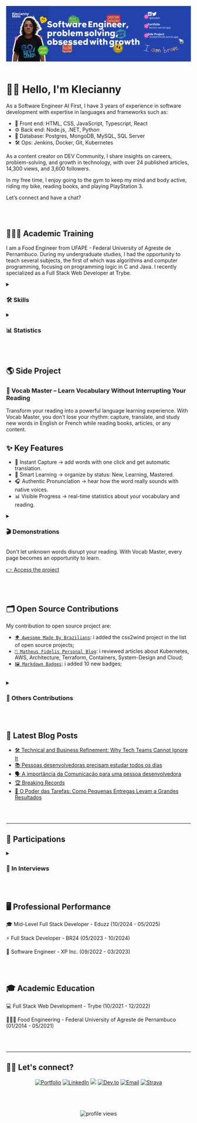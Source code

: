 <img title="My social networks" alt="My social networks" src="./assets/GitHub.png" />

<br>
<br>

# 👋🏽 Hello, I'm Klecianny

As a Software Engineer AI First, I have 3 years of experience in software development with expertise in languages and frameworks such as:

- 🎨 Front end: HTML, CSS, JavaScript, Typescript, React
- ⚙️ Back end: Node.js, .NET, Python
- 💾 Database: Postgres, MongoDB, MySQL, SQL Server
- 🛠️ Ops: Jenkins, Docker, Git, Kubernetes

<!-- Use the Dev.to api for get status -->
As a content creator on DEV Community, I share insights on careers, problem-solving, and growth in technology, with over 24 published articles, 14,300 views, and 3,600 followers.

In my free time, I enjoy going to the gym to keep my mind and body active, riding my bike, reading books, and playing PlayStation 3.

Let’s connect and have a chat?

<br>
<br>

## 👩🏽‍🎓 Academic Training

I am a Food Engineer from UFAPE - Federal University of Agreste de Pernambuco. During my undergraduate studies, I had the opportunity to teach several subjects, the first of which was algorithms and computer programming, focusing on programming logic in C and Java. I recently specialized as a Full Stack Web Developer at Trybe.

<details>
  <summary><h3>🛠 Skills</h3></summary>
<p>
<div>
<h4>Languages</h4>
<img title="JavaScript" alt="JavaScript" height="40" width="40" src="https://raw.githubusercontent.com/devicons/devicon/master/icons/javascript/javascript-plain.svg" />
<img title="TypeScript" alt="TypeScript" height="40" width="40" src="https://raw.githubusercontent.com/devicons/devicon/master/icons/typescript/typescript-original.svg" />
<img title="Python" alt="Python" height="40" width="40" src="https://cdn.jsdelivr.net/gh/devicons/devicon/icons/python/python-original.svg" />
  
<br>

<h4>Frontend Tools</h4>
<img title="HTML" alt="HTML" height="40" width="40" src="https://raw.githubusercontent.com/devicons/devicon/master/icons/html5/html5-original.svg" />
<img title="CSS" alt="CSS" height="40" width="40" src="https://raw.githubusercontent.com/devicons/devicon/master/icons/css3/css3-original.svg" />
<img title="React" alt="React" height="40" width="40" src="https://raw.githubusercontent.com/devicons/devicon/master/icons/react/react-original.svg" />
<img title="Redux" alt="Redux" height="40" width="40" src="https://raw.githubusercontent.com/devicons/devicon/master/icons/redux/redux-original.svg" />
<img title="Bootstrap" alt="Bootstrap" width="40" height="40" src="https://cdn.jsdelivr.net/gh/devicons/devicon/icons/bootstrap/bootstrap-original.svg" />
<img title="Ant Design" alt="Ant Design" height="40" width="40" src="https://cdn.jsdelivr.net/gh/devicons/devicon@latest/icons/antdesign/antdesign-original.svg" />
<img title="Material UI" alt="Material UI" height="40" width="40" src="https://cdn.jsdelivr.net/gh/devicons/devicon@latest/icons/materialui/materialui-original.svg" />         
<img title="Tailwindcss" alt="Tailwindcss" height="40" width="40" src="https://cdn.jsdelivr.net/gh/devicons/devicon@latest/icons/tailwindcss/tailwindcss-original.svg" />

<br>
  
<h4>Backend Tools</h4>
<img title="Node.JS" alt="Node.JS" height="40" width="40" src="https://cdn.jsdelivr.net/gh/devicons/devicon/icons/nodejs/nodejs-original.svg" />
<img title="MySQL" alt="MySQL" height="40" width="40" src="https://cdn.jsdelivr.net/gh/devicons/devicon/icons/mysql/mysql-original.svg" />
<img title="MongoDB" alt="MongoDB" height="40" width="40" src="https://cdn.jsdelivr.net/gh/devicons/devicon/icons/mongodb/mongodb-original.svg" />
<img title="PostgreSQL" alt="PostgreSQL" height="40" width="40" src="https://cdn.jsdelivr.net/gh/devicons/devicon/icons/postgresql/postgresql-original.svg" />
<img title="SQL Server" alt="SQL Server" height="40" width="40" src="https://cdn.jsdelivr.net/gh/devicons/devicon@latest/icons/microsoftsqlserver/microsoftsqlserver-original.svg" />
<img title="Django" alt="Django" height="40" width="40" src="https://cdn.jsdelivr.net/gh/devicons/devicon@latest/icons/django/django-plain.svg" />
<img title="Django Rest Framework" alt="Django Rest Framework" height="40" width="40" src="https://cdn.jsdelivr.net/gh/devicons/devicon@latest/icons/djangorest/djangorest-original.svg" />
<img title="DBeaver" alt="DBeaver" height="40" width="40" src="https://cdn.jsdelivr.net/gh/devicons/devicon@latest/icons/dbeaver/dbeaver-original.svg" />
<img title="Postman" alt="Postman" height="40" width="40" src="https://cdn.jsdelivr.net/gh/devicons/devicon@latest/icons/postman/postman-original.svg" />

<br>

<h4>Testing Tools</h4>
<img title="Jest" alt="Jest" height="40" width="40" src="https://raw.githubusercontent.com/devicons/devicon/master/icons/jest/jest-plain.svg" />
<img title="React Testing Library" alt="React Testing Library" width="40" height="40" src="https://testing-library.com/img/logo-large.png" />
<img title="Mocha" alt="Mocha" height="40" width="40" src="https://cdn.jsdelivr.net/gh/devicons/devicon/icons/mocha/mocha-plain.svg" />
<img title="Pytest" alt="Pytest" height="40" width="40" src="https://cdn.jsdelivr.net/gh/devicons/devicon/icons/pytest/pytest-original.svg" />

<br>

<h4>DevOps Tools</h4>
<img title="Docker" alt="Docker" height="40" width="40" src="https://raw.githubusercontent.com/devicons/devicon/master/icons/docker/docker-original.svg" />
<img title="Vercel" alt="Vercel" height="40" width="40" src="https://www.svgrepo.com/show/327408/logo-vercel.svg" />
<img title="Jenkins" alt="Jenkins" height="40" width="40" src="https://cdn.jsdelivr.net/gh/devicons/devicon@latest/icons/jenkins/jenkins-original.svg" />
<img title="Grafana" alt="Grafana" height="40" width="40" src="https://cdn.jsdelivr.net/gh/devicons/devicon@latest/icons/grafana/grafana-original.svg" />

<br>

<h4>Utility Tools</h4>
<img title="Linux" alt="Linux" width="40" height="40" src="https://raw.githubusercontent.com/devicons/devicon/master/icons/linux/linux-original.svg" />
<img title="Windows" alt="Windows" width="40" height="40" src="https://cdn.jsdelivr.net/gh/devicons/devicon@latest/icons/windows11/windows11-original.svg" />
<img title="Debian" alt="Debian" width="40" height="40" src="https://cdn.jsdelivr.net/gh/devicons/devicon/icons/debian/debian-original.svg" />
<img title="Apple" alt="Apple" width="40" height="40" src="https://cdn.jsdelivr.net/gh/devicons/devicon@latest/icons/apple/apple-original.svg" />     
<img title="Vscode" alt="Vscode" height="40" width="40" src="https://cdn.jsdelivr.net/gh/devicons/devicon/icons/vscode/vscode-original.svg" />
<img title="Jira" alt="Jira" height="40" width="40" src="https://cdn.jsdelivr.net/gh/devicons/devicon@latest/icons/jira/jira-original.svg" />

</div>
</p>
</details>

<details>
<summary><h3>📊 Statistics</h3></summary>

<div align="center">
  <img width="96%" src="https://github-profile-summary-cards.vercel.app/api/cards/profile-details?username=Kecbm&theme=radical" />
</div>

<div align="center">
  <img width="48%" src="https://github-readme-stats.anuraghazra1.vercel.app/api/top-langs/?username=kecbm&theme=radical&hide_border=true&no-bg=true&no-frame=true&langs_count=10&layout=compact" />
  <img width="48%" src="https://github-readme-stats.vercel.app/api?username=Kecbm&theme=radical&hide_border=true" />
</div>

</details>

<br>
<br>

<!--
## 👩🏽‍💻 Professional

I am currently a Software Engineer AI First at 

<br>
<br>
-->

## 🌎 Side Project

### 📖 Vocab Master – Learn Vocabulary Without Interrupting Your Reading

Transform your reading into a powerful language learning experience.
With Vocab Master, you don't lose your rhythm: capture, translate, and study new words in English or French while reading books, articles, or any content.

## ✨ Key Features

- 🚀 Instant Capture → add words with one click and get automatic translation.
- 🧠 Smart Learning → organize by status: New, Learning, Mastered.
- 🎧 Authentic Pronunciation → hear how the word really sounds with native voices.
- 📊 Visible Progress → real-time statistics about your vocabulary and reading.

<details>
  <summary><h3>🎬 Demonstrations</h3></summary>

📚 Add new words and watch the magic happen

<img title="Adicionando uma nova palavra" alt="My social networks" src="./assets/1.add.gif" />

<br>

🎮 Turn your learning into a game

<img title="Adicionando uma nova palavra" alt="My social networks" src="./assets/2.edit.gif" />

<br>

🔎 Find any word in seconds

<img title="Adicionando uma nova palavra" alt="My social networks" src="./assets/3.filters.gif" />
</details>

Don't let unknown words disrupt your reading.
With Vocab Master, every page becomes an opportunity to learn.

[👉 Access the project](https://mastervocab.vercel.app/)

<br>
<br>

## 🗂️ Open Source Contributions

My contribution to open source project are:

- [`🌍 Awesome Made By Brazilians`](https://github.com/felipefialho/awesome-made-by-brazilians/pull/182): i added the css2wind project in the list of open source projects;
- [`🦕 Matheus Fidelis Personal Blog`](https://github.com/msfidelis/personal-blog): i reviewed articles about Kubernetes, AWS, Architecture, Terraform, Containers, System-Design and Cloud;
- [`🖼️ Markdown Badges`](https://github.com/Ileriayo/markdown-badges/pull/805): i added 10 new badges;

<br>

<details>
  <summary><h3>📑 Others Contributions</h3></summary>

  - [`🎨 KawaiiLogos`](https://github.com/SAWARATSUKI/KawaiiLogos/pull/197): I add the português README translation;
  - [`🐧 Frontend Rinha`](https://github.com/codante-io/rinha-frontend/pull/28): i organized the list of JSON files in ascending order according to size and added this information to the list;
  - [`🆘 SOS Enchentes`](https://github.com/sidssouza/sos-enchentes/pull/1): i improved the pop-up design by adding a closed icon;
</details>

<br>
<br>

## 📖 Latest Blog Posts

<ul>
<li><a href="https://dev.to/kecbm/technical-and-business-refinement-why-tech-teams-cannot-ignore-it-43i5" target="_blank">🛠️ Technical and Business Refinement: Why Tech Teams Cannot Ignore It</a></li>
<li><a href="https://dev.to/kecbm/pessoas-desenvolvedoras-precisam-estudar-todos-os-dias-5dea" target="_blank">📚 Pessoas desenvolvedoras precisam estudar todos os dias</a></li>
<li><a href="https://dev.to/kecbm/a-importancia-da-comunicacao-para-uma-pessoa-desenvolvedora-4349" target="_blank">🗣️  A importância da Comunicação para uma pessoa desenvolvedora</a></li>
<li><a href="https://dev.to/kecbm/breaking-records-55ji" target="_blank">🏆 Breaking Records</a></li>
<li><a href="https://dev.to/kecbm/o-poder-das-tarefas-como-pequenas-entregas-levam-a-grandes-resultados-2of6" target="_blank">🧩 O Poder das Tarefas: Como Pequenas Entregas Levam a Grandes Resultados</a></li>
</ul>

<br>
<br>

----

## 🤠 Participations

<details>
<summary><h3>🎥 In Interviews</h3></summary>

- 💾 <a href="https://www.twitch.tv/videos/2435200518" target="_blank">Palestra De Volta ao Código no GitHub Brasil</a>
- 💻 <a href="https://www.linkedin.com/posts/kooperecooperativa_na-koopere-acreditamos-na-melhoria-cont%C3%ADnua-activity-7287448880298782721-nER5/?utm_source=share&utm_medium=member_desktop" target="_blank">Experiência de trabalho na Koopere</a>
- 💜 <a href="https://www.instagram.com/reel/C1UtOU5LvUY/?utm_source=ig_web_copy_link&igsh=MzRlODBiNWFlZA%3D%3D" target="_blank">Como a UX para Minas Pretas fez diferença na minha vida em 2023</a>
- 👩🏾‍💻 <a href="https://g1.globo.com/tecnologia/noticia/2023/05/10/ja-incentivo-meus-filhos-comeco-pode-ser-frustrante-profissionais-contam-como-e-trabalhar-com-programacao.ghtml" target="_blank">Profissionais contam como é trabalhar com programação - Globo</a>
- 🤖 <a href="https://www.youtube.com/watch?v=Tonfpy4eQFY&list=PLw0GGb7tHTHv3gdy39NrOrLh7TrnqjUrL" target="_blank">Série Muito além do código - XP Inc.</a>
  
</details>

<br>
<br>

## 🖥 Professional Performance

<!-- ⚖️ -->

🎓 Mid-Level Full Stack Developer - Eduzz (10/2024 - 05/2025)

⚡ Full Stack Developer - BR24 (05/2023 - 10/2024)

🏦 Software Engineer - XP Inc. (09/2022 - 03/2023)

<!-- 🎷 Saxophonist at the Manoel Rabelo Orchestra - Garanhuns City Hall (01/2017 - 12/2020) -->

<br>
<br>

## 🎓 Academic Education

💻 Full Stack Web Development - Trybe (10/2021 - 12/2022)

👩🏽‍🔬 Food Engineering - Federal University of Agreste de Pernambuco (01/2014 - 05/2021)

<br>
<br>

----

## 🤝🏾 Let's connect?

<div align="center" style="display: inline_block">
<a href="https://kecbm.vercel.app/" target="_blank"><img title="Portfolio" alt="Portfolio" src="https://img.shields.io/badge/-Portfólio-06D6A0?style=for-the-badge" target="_blank"></a>
<a href="https://www.linkedin.com/in/kecbm/" target="_blank"><img title="LinkedIn" alt="LinkedIn" src="https://img.shields.io/badge/-LinkedIn-%230077B5?style=for-the-badge&logo=linkedin&logoColor=white" target="_blank"></a>
<a href="https://twitter.com/Kecbm" target="_blank"><img src="https://img.shields.io/badge/Twitter-1DA1F2?style=for-the-badge&logo=twitter&logoColor=white" target="_blank"></a>
<!-- <a href="https://bsky.app/profile/kecbm.bsky.social" target="_blank"><img title="Bluesky" alt="Bluesky" src="https://img.shields.io/badge/Bluesky-0285FF?logo=bluesky&logoColor=fff&style=for-the-badge" target="_blank"></a> -->
<a href="https://dev.to/kecbm" target="_blank"><img title="Dev.to" alt="Dev.to" src="https://img.shields.io/static/v1?message=dev.to&logo=dev.to&label=&color=0A0A0A&logoColor=white&labelColor=&style=for-the-badge" /></a>
<a href="mailto:kleciannymelo@gmail.com"><img title="Email" alt="Email" src="https://img.shields.io/badge/Gmail-C00021?style=for-the-badge&logo=gmail&logoColor=white" target="_blank"></a>
<a href="https://www.strava.com/athletes/kecbm"><img title="Strava" alt="Strava" src="https://img.shields.io/badge/Strava-FC4C02?style=for-the-badge&logo=strava&logoColor=white" target="_blank" /></a>
</div>

<br>
<br>
<br>
<br>

<div align="center">
  <img src="https://komarev.com/ghpvc/?username=Kecbm" alt="profile views" />
</div>
